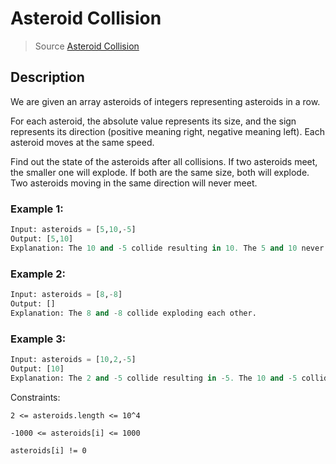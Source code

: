 # Asteroid Collision

> Source [Asteroid Collision](https://leetcode.com/problems/asteroid-collision/)

## Description

We are given an array asteroids of integers representing asteroids in a row.

For each asteroid, the absolute value represents its size, and the sign represents its direction (positive meaning right, negative meaning left). Each asteroid moves at the same speed.

Find out the state of the asteroids after all collisions. If two asteroids meet, the smaller one will explode. If both are the same size, both will explode. Two asteroids moving in the same direction will never meet.

### **Example 1**:
~~~python
Input: asteroids = [5,10,-5]
Output: [5,10]
Explanation: The 10 and -5 collide resulting in 10. The 5 and 10 never collide.
~~~

### **Example 2**:
~~~python
Input: asteroids = [8,-8]
Output: []
Explanation: The 8 and -8 collide exploding each other.
~~~
### **Example 3**:
~~~python
Input: asteroids = [10,2,-5]
Output: [10]
Explanation: The 2 and -5 collide resulting in -5. The 10 and -5 collide resulting in 10.
 ~~~

Constraints:

`2 <= asteroids.length <= 10^4`

`-1000 <= asteroids[i] <= 1000`

`asteroids[i] != 0`